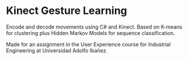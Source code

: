 # Kinect Gesture Learning
Encode and decode movements using C# and Kinect. Based on K-means for clustering plus Hidden Markov Models for sequence classification.

Made for an assignment in the User Experience course for Industrial Engineering at Universidad Adolfo Ibañez.
